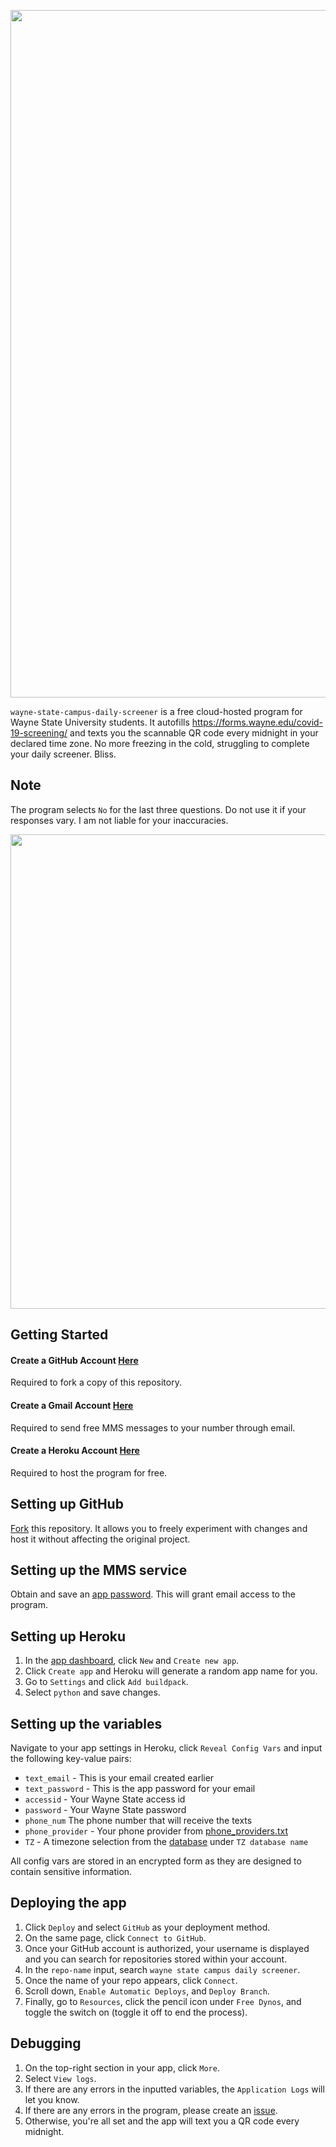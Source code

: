 <p align="center">
    <img src="https://user-images.githubusercontent.com/66044327/186369540-f968a8b8-d30c-4ce9-99f4-cc44d64d462a.jpg" width="1100"/>
    <br>
<p>

`wayne-state-campus-daily-screener` is a free cloud-hosted program for Wayne State University students. It autofills https://forms.wayne.edu/covid-19-screening/ and texts you the scannable QR code every midnight in your declared time zone. No more freezing in the cold, struggling to complete your daily screener. Bliss.

## Note

The program selects `No` for the last three questions. Do not use it if your responses vary. I am not liable for your inaccuracies.

<p>
<img width="759" src="https://user-images.githubusercontent.com/66044327/185913984-6ca00068-9a7b-406c-9078-7028297f4907.png">
</p>

## Getting Started

#### Create a GitHub Account [Here](https://github.com/join)

Required to fork a copy of this repository.

#### Create a Gmail Account [Here](https://accounts.google.com/signup)

Required to send free MMS messages to your number through email.

#### Create a Heroku Account [Here](https://signup.heroku.com/)

Required to host the program for free.

## Setting up GitHub

[Fork](https://github.com/AdvaitPaliwal/wayne-state-campus-daily-screener/fork) this repository. It allows you to freely experiment with changes and host it without affecting the original project.

## Setting up the MMS service

Obtain and save an [app password](https://myaccount.google.com/apppasswords). This will grant email access to the program.

## Setting up Heroku

1. In the [app dashboard](https://dashboard.heroku.com/apps), click `New` and `Create new app`.
2. Click `Create app` and Heroku will generate a random app name for you.
3. Go to `Settings` and click `Add buildpack`.
4. Select `python` and save changes.

## Setting up the variables

Navigate to your app settings in Heroku, click `Reveal Config Vars` and input the following key-value pairs:

- `text_email` - This is your email created earlier
- `text_password` - This is the app password for your email
- `accessid` - Your Wayne State access id
- `password` - Your Wayne State password
- `phone_num` The phone number that will receive the texts
- `phone_provider` - Your phone provider from [phone_providers.txt](https://github.com/AdvaitPaliwal/wayne-state-campus-daily-screener/blob/main/phone_providers.txt)
- `TZ` - A timezone selection from the [database](https://en.wikipedia.org/wiki/List_of_tz_database_time_zones) under `TZ database name`

All config vars are stored in an encrypted form as they are designed to contain sensitive information.

## Deploying the app

1. Click `Deploy` and select `GitHub` as your deployment method.
2. On the same page, click `Connect to GitHub`.
3. Once your GitHub account is authorized, your username is displayed and you can search for repositories stored within your account.
4. In the `repo-name` input, search `wayne state campus daily screener`.
5. Once the name of your repo appears, click `Connect`.
6. Scroll down, `Enable Automatic Deploys`, and `Deploy Branch`.
7. Finally, go to `Resources`, click the pencil icon under `Free Dynos`, and toggle the switch on (toggle it off to end the process).

## Debugging

1. On the top-right section in your app, click `More`.
2. Select `View logs`.
3. If there are any errors in the inputted variables, the `Application Logs` will let you know.
4. If there are any errors in the program, please create an [issue](https://github.com/AdvaitPaliwal/wayne-state-campus-daily-screener/issues/new/choose).
5. Otherwise, you're all set and the app will text you a QR code every midnight.
